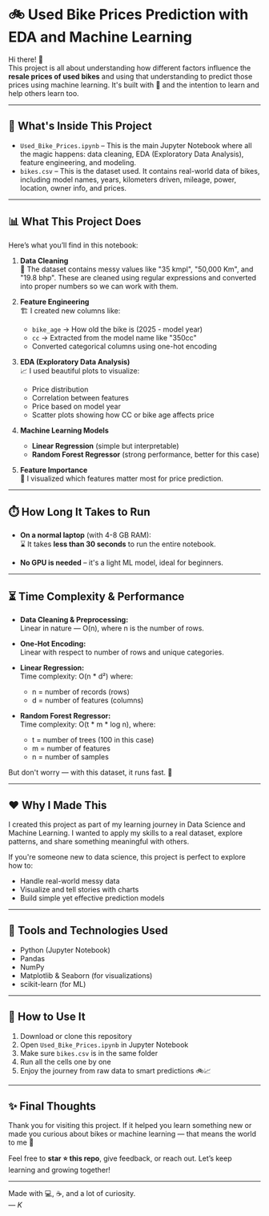 # 🚲 Used Bike Prices Prediction with EDA and Machine Learning

Hi there! 👋  
This project is all about understanding how different factors influence the **resale prices of used bikes** and using that understanding to predict those prices using machine learning. It's built with 💛 and the intention to learn and help others learn too.

---

## 📁 What's Inside This Project

- `Used_Bike_Prices.ipynb` – This is the main Jupyter Notebook where all the magic happens: data cleaning, EDA (Exploratory Data Analysis), feature engineering, and modeling.
- `bikes.csv` – This is the dataset used. It contains real-world data of bikes, including model names, years, kilometers driven, mileage, power, location, owner info, and prices.

---

## 📊 What This Project Does

Here’s what you’ll find in this notebook:

1. **Data Cleaning**  
   🧼 The dataset contains messy values like "35 kmpl", "50,000 Km", and "19.8 bhp". These are cleaned using regular expressions and converted into proper numbers so we can work with them.

2. **Feature Engineering**  
   🏗️ I created new columns like:
   - `bike_age` → How old the bike is (2025 - model year)
   - `cc` → Extracted from the model name like "350cc"
   - Converted categorical columns using one-hot encoding

3. **EDA (Exploratory Data Analysis)**  
   📈 I used beautiful plots to visualize:
   - Price distribution
   - Correlation between features
   - Price based on model year
   - Scatter plots showing how CC or bike age affects price

4. **Machine Learning Models**
   - **Linear Regression** (simple but interpretable)
   - **Random Forest Regressor** (strong performance, better for this case)

5. **Feature Importance**  
   🌟 I visualized which features matter most for price prediction.

---

## ⏱️ How Long It Takes to Run

- **On a normal laptop** (with 4-8 GB RAM):  
  ⌛ It takes **less than 30 seconds** to run the entire notebook.

- **No GPU is needed** – it's a light ML model, ideal for beginners.

---

## ⏳ Time Complexity & Performance

- **Data Cleaning & Preprocessing:**  
  Linear in nature — O(n), where n is the number of rows.

- **One-Hot Encoding:**  
  Linear with respect to number of rows and unique categories.

- **Linear Regression:**  
  Time complexity: O(n * d²) where:
  - n = number of records (rows)
  - d = number of features (columns)

- **Random Forest Regressor:**  
  Time complexity: O(t * m * log n), where:
  - t = number of trees (100 in this case)
  - m = number of features
  - n = number of samples

But don't worry — with this dataset, it runs fast. 🚀

---

## ❤️ Why I Made This

I created this project as part of my learning journey in Data Science and Machine Learning. I wanted to apply my skills to a real dataset, explore patterns, and share something meaningful with others.

If you're someone new to data science, this project is perfect to explore how to:
- Handle real-world messy data
- Visualize and tell stories with charts
- Build simple yet effective prediction models

---

## 🔧 Tools and Technologies Used

- Python (Jupyter Notebook)
- Pandas
- NumPy
- Matplotlib & Seaborn (for visualizations)
- scikit-learn (for ML)

---

## 💬 How to Use It

1. Download or clone this repository
2. Open `Used_Bike_Prices.ipynb` in Jupyter Notebook
3. Make sure `bikes.csv` is in the same folder
4. Run all the cells one by one
5. Enjoy the journey from raw data to smart predictions 🚲📈

---

## ✨ Final Thoughts

Thank you for visiting this project. If it helped you learn something new or made you curious about bikes or machine learning — that means the world to me 💛

Feel free to **star ⭐ this repo**, give feedback, or reach out. Let’s keep learning and growing together!

---

Made with 💻, ☕, and a lot of curiosity.  
— *K*
